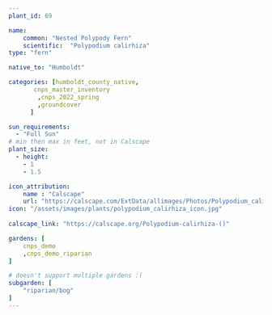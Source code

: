 ```yaml
---
plant_id: 69

name: 
    common: "Nested Polypody Fern" 
    scientific:  "Polypodium calirhiza"  
type: "fern"

native_to: "Humboldt"

categories: [humboldt_county_native,
       cnps_master_inventory
        ,cnps_2022_spring
        ,groundcover
      ]

sun_requirements:
  - "Full Sun"
# min then max in feet, not in Calscape
plant_size:
  - height: 
    - 1
    - 1.5

icon_attribution: 
    name : "Calscape"
    url: "https://calscape.com/ExtData/allimages/Photos/Polypodium_calirhiza_image50.jpg" 
icon: "/assets/images/plants/polypodium_calirhiza_icon.jpg"
 
calscape_link: "https://calscape.org/Polypodium-calirhiza-()"

gardens: [
    cnps_demo
    ,cnps_demo_riparian
]

# doesn't support multiple gardens :(
subgarden: [
    "riparian/bog"
]
---
```


